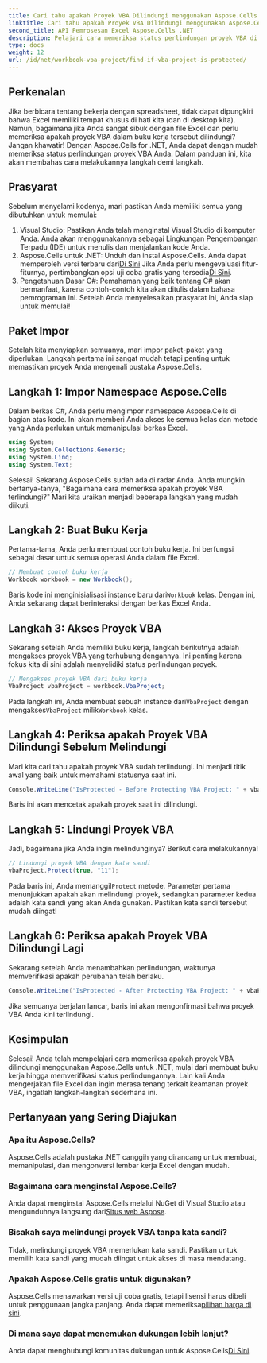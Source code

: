 ```yaml
---
title: Cari tahu apakah Proyek VBA Dilindungi menggunakan Aspose.Cells
linktitle: Cari tahu apakah Proyek VBA Dilindungi menggunakan Aspose.Cells
second_title: API Pemrosesan Excel Aspose.Cells .NET
description: Pelajari cara memeriksa status perlindungan proyek VBA di Excel menggunakan Aspose.Cells untuk .NET, mulai dari pembuatan hingga verifikasi. Panduan mudah dengan contoh kode.
type: docs
weight: 12
url: /id/net/workbook-vba-project/find-if-vba-project-is-protected/
---
```

## Perkenalan
Jika berbicara tentang bekerja dengan spreadsheet, tidak dapat dipungkiri bahwa Excel memiliki tempat khusus di hati kita (dan di desktop kita). Namun, bagaimana jika Anda sangat sibuk dengan file Excel dan perlu memeriksa apakah proyek VBA dalam buku kerja tersebut dilindungi? Jangan khawatir! Dengan Aspose.Cells for .NET, Anda dapat dengan mudah memeriksa status perlindungan proyek VBA Anda. Dalam panduan ini, kita akan membahas cara melakukannya langkah demi langkah.
## Prasyarat
Sebelum menyelami kodenya, mari pastikan Anda memiliki semua yang dibutuhkan untuk memulai:
1. Visual Studio: Pastikan Anda telah menginstal Visual Studio di komputer Anda. Anda akan menggunakannya sebagai Lingkungan Pengembangan Terpadu (IDE) untuk menulis dan menjalankan kode Anda.
2.  Aspose.Cells untuk .NET: Unduh dan instal Aspose.Cells. Anda dapat memperoleh versi terbaru dari[Di Sini](https://releases.aspose.com/cells/net/) Jika Anda perlu mengevaluasi fitur-fiturnya, pertimbangkan opsi uji coba gratis yang tersedia[Di Sini](https://releases.aspose.com/).
3. Pengetahuan Dasar C#: Pemahaman yang baik tentang C# akan bermanfaat, karena contoh-contoh kita akan ditulis dalam bahasa pemrograman ini.
Setelah Anda menyelesaikan prasyarat ini, Anda siap untuk memulai!
## Paket Impor
Setelah kita menyiapkan semuanya, mari impor paket-paket yang diperlukan. Langkah pertama ini sangat mudah tetapi penting untuk memastikan proyek Anda mengenali pustaka Aspose.Cells.
## Langkah 1: Impor Namespace Aspose.Cells
Dalam berkas C#, Anda perlu mengimpor namespace Aspose.Cells di bagian atas kode. Ini akan memberi Anda akses ke semua kelas dan metode yang Anda perlukan untuk memanipulasi berkas Excel.
```csharp
using System;
using System.Collections.Generic;
using System.Linq;
using System.Text;
```
Selesai! Sekarang Aspose.Cells sudah ada di radar Anda.
Anda mungkin bertanya-tanya, "Bagaimana cara memeriksa apakah proyek VBA terlindungi?" Mari kita uraikan menjadi beberapa langkah yang mudah diikuti.
## Langkah 2: Buat Buku Kerja
Pertama-tama, Anda perlu membuat contoh buku kerja. Ini berfungsi sebagai dasar untuk semua operasi Anda dalam file Excel.
```csharp
// Membuat contoh buku kerja
Workbook workbook = new Workbook();
```
 Baris kode ini menginisialisasi instance baru dari`Workbook` kelas. Dengan ini, Anda sekarang dapat berinteraksi dengan berkas Excel Anda.
## Langkah 3: Akses Proyek VBA
Sekarang setelah Anda memiliki buku kerja, langkah berikutnya adalah mengakses proyek VBA yang terhubung dengannya. Ini penting karena fokus kita di sini adalah menyelidiki status perlindungan proyek.
```csharp
// Mengakses proyek VBA dari buku kerja
VbaProject vbaProject = workbook.VbaProject;
```
 Pada langkah ini, Anda membuat sebuah instance dari`VbaProject` dengan mengakses`VbaProject` milik`Workbook` kelas.
## Langkah 4: Periksa apakah Proyek VBA Dilindungi Sebelum Melindungi
Mari kita cari tahu apakah proyek VBA sudah terlindungi. Ini menjadi titik awal yang baik untuk memahami statusnya saat ini. 
```csharp
Console.WriteLine("IsProtected - Before Protecting VBA Project: " + vbaProject.IsProtected);
```
Baris ini akan mencetak apakah proyek saat ini dilindungi. 
## Langkah 5: Lindungi Proyek VBA
Jadi, bagaimana jika Anda ingin melindunginya? Berikut cara melakukannya! 
```csharp
// Lindungi proyek VBA dengan kata sandi
vbaProject.Protect(true, "11");
```
 Pada baris ini, Anda memanggil`Protect` metode. Parameter pertama menunjukkan apakah akan melindungi proyek, sedangkan parameter kedua adalah kata sandi yang akan Anda gunakan. Pastikan kata sandi tersebut mudah diingat!
## Langkah 6: Periksa apakah Proyek VBA Dilindungi Lagi
Sekarang setelah Anda menambahkan perlindungan, waktunya memverifikasi apakah perubahan telah berlaku. 
```csharp
Console.WriteLine("IsProtected - After Protecting VBA Project: " + vbaProject.IsProtected);
```
Jika semuanya berjalan lancar, baris ini akan mengonfirmasi bahwa proyek VBA Anda kini terlindungi.
## Kesimpulan
Selesai! Anda telah mempelajari cara memeriksa apakah proyek VBA dilindungi menggunakan Aspose.Cells untuk .NET, mulai dari membuat buku kerja hingga memverifikasi status perlindungannya. Lain kali Anda mengerjakan file Excel dan ingin merasa tenang terkait keamanan proyek VBA, ingatlah langkah-langkah sederhana ini. 
## Pertanyaan yang Sering Diajukan
### Apa itu Aspose.Cells?  
Aspose.Cells adalah pustaka .NET canggih yang dirancang untuk membuat, memanipulasi, dan mengonversi lembar kerja Excel dengan mudah.
### Bagaimana cara menginstal Aspose.Cells?  
 Anda dapat menginstal Aspose.Cells melalui NuGet di Visual Studio atau mengunduhnya langsung dari[Situs web Aspose](https://releases.aspose.com/cells/net/).
### Bisakah saya melindungi proyek VBA tanpa kata sandi?  
Tidak, melindungi proyek VBA memerlukan kata sandi. Pastikan untuk memilih kata sandi yang mudah diingat untuk akses di masa mendatang.
### Apakah Aspose.Cells gratis untuk digunakan?  
 Aspose.Cells menawarkan versi uji coba gratis, tetapi lisensi harus dibeli untuk penggunaan jangka panjang. Anda dapat memeriksa[pilihan harga di sini](https://purchase.aspose.com/buy).
### Di mana saya dapat menemukan dukungan lebih lanjut?  
 Anda dapat menghubungi komunitas dukungan untuk Aspose.Cells[Di Sini](https://forum.aspose.com/c/cells/9).